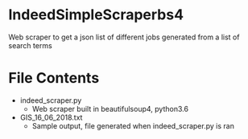 # IndeedSimpleScraperbs4 
Web scraper to get a json list of different jobs generated from a list of search terms

# File Contents
* indeed_scraper.py
  * Web scraper built in beautifulsoup4, python3.6
* GIS_16_06_2018.txt
  * Sample output, file generated when indeed_scraper.py is ran
